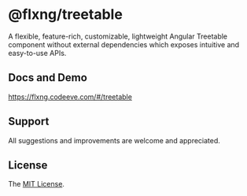 
# @flxng/treetable
A flexible, feature-rich, customizable, lightweight Angular Treetable component without external dependencies which exposes intuitive and easy-to-use APIs.


## Docs and Demo
https://flxng.codeeve.com/#/treetable


## Support
All suggestions and improvements are welcome and appreciated.


## License
The [MIT License](https://github.com/seidme/flxng/blob/master/LICENSE).
